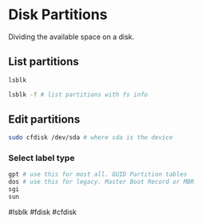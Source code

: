 # Disk Partitions
Dividing the available space on a disk.

## List partitions
```sh
lsblk

lsblk -f # list partitions with fs info
```

## Edit partitions
```sh
sudo cfdisk /dev/sda # where sda is the device
```

### Select label type 
``` sh
gpt # use this for most all. GUID Partition tables
dos # use this for legacy. Master Boot Record or MBR
sgi
sun
```
#lsblk #fdisk #cfdisk 